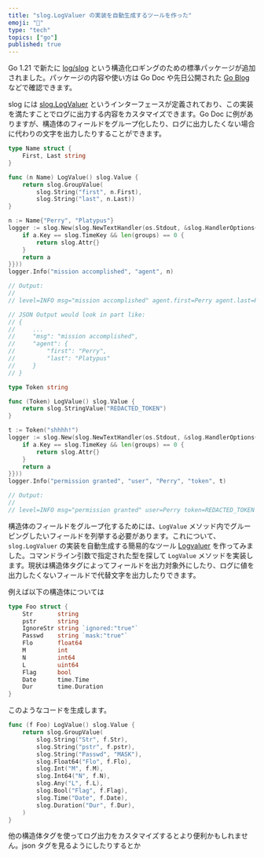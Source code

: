 ```yaml
---
title: "slog.LogValuer の実装を自動生成するツールを作った"
emoji: "🔖"
type: "tech"
topics: ["go"]
published: true
---
```


Go 1.21 で新たに [log/slog](https://pkg.go.dev/log/slog) という構造化ロギングのための標準パッケージが追加されました。パッケージの内容や使い方は Go Doc や先日公開された [Go Blog](https://go.dev/blog/slog) などで確認できます。

slog には [slog.LogValuer](https://pkg.go.dev/log/slog#LogValuer) というインターフェースが定義されており、この実装を満たすことでログに出力する内容をカスタマイズできます。Go Doc に例がありますが、構造体のフィールドをグループ化したり、ログに出力したくない場合に代わりの文字を出力したりすることができます。

```go
type Name struct {
	First, Last string
}

func (n Name) LogValue() slog.Value {
	return slog.GroupValue(
		slog.String("first", n.First),
		slog.String("last", n.Last))
}

n := Name{"Perry", "Platypus"}
logger := slog.New(slog.NewTextHandler(os.Stdout, &slog.HandlerOptions{ReplaceAttr: func(groups []string, a slog.Attr) slog.Attr {
	if a.Key == slog.TimeKey && len(groups) == 0 {
		return slog.Attr{}
	}
	return a
}}))
logger.Info("mission accomplished", "agent", n)

// Output:
//
// level=INFO msg="mission accomplished" agent.first=Perry agent.last=Platypus

// JSON Output would look in part like:
// {
//     ...
//     "msg": "mission accomplished",
//     "agent": {
//         "first": "Perry",
//         "last": "Platypus"
//     }
// }
```

```go
type Token string

func (Token) LogValue() slog.Value {
	return slog.StringValue("REDACTED_TOKEN")
}

t := Token("shhhh!")
logger := slog.New(slog.NewTextHandler(os.Stdout, &slog.HandlerOptions{ReplaceAttr: func(groups []string, a slog.Attr) slog.Attr {
	if a.Key == slog.TimeKey && len(groups) == 0 {
		return slog.Attr{}
	}
	return a
}}))
logger.Info("permission granted", "user", "Perry", "token", t)

// Output:
//
// level=INFO msg="permission granted" user=Perry token=REDACTED_TOKEN
```

構造体のフィールドをグループ化するためには、`LogValue` メソッド内でグルーピングしたいフィールドを列挙する必要があります。これについて、`slog.LogValuer` の実装を自動生成する簡易的なツール [Logvaluer](https://github.com/matsuyoshi30/logvaluer) を作ってみました。コマンドライン引数で指定された型を探して `LogValue` メソッドを実装します。現状は構造体タグによってフィールドを出力対象外にしたり、ログに値を出力したくないフィールドで代替文字を出力したりできます。

例えば以下の構造体については

```go
type Foo struct {
	Str       string
	pstr      string
	IgnoreStr string `ignored:"true"`
	Passwd    string `mask:"true"`
	Flo       float64
	M         int
	N         int64
	L         uint64
	Flag      bool
	Date      time.Time
	Dur       time.Duration
}
```

このようなコードを生成します。

```go
func (f Foo) LogValue() slog.Value {
	return slog.GroupValue(
		slog.String("Str", f.Str),
		slog.String("pstr", f.pstr),
		slog.String("Passwd", "MASK"),
		slog.Float64("Flo", f.Flo),
		slog.Int("M", f.M),
		slog.Int64("N", f.N),
		slog.Any("L", f.L),
		slog.Bool("Flag", f.Flag),
		slog.Time("Date", f.Date),
		slog.Duration("Dur", f.Dur),
	)
}
```

他の構造体タグを使ってログ出力をカスタマイズするとより便利かもしれません。json タグを見るようにしたりするとか
